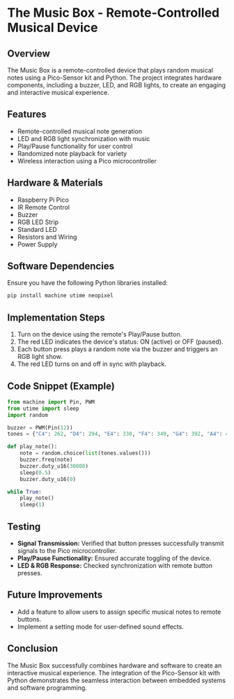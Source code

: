 # The Music Box - Remote-Controlled Musical Device

## Overview

The Music Box is a remote-controlled device that plays random musical notes using a Pico-Sensor kit and Python. The project integrates hardware components, including a buzzer, LED, and RGB lights, to create an engaging and interactive musical experience.

## Features

- Remote-controlled musical note generation
- LED and RGB light synchronization with music
- Play/Pause functionality for user control
- Randomized note playback for variety
- Wireless interaction using a Pico microcontroller

## Hardware & Materials

- Raspberry Pi Pico
- IR Remote Control
- Buzzer
- RGB LED Strip
- Standard LED
- Resistors and Wiring
- Power Supply

## Software Dependencies

Ensure you have the following Python libraries installed:

```bash
pip install machine utime neopixel
```

## Implementation Steps

1. Turn on the device using the remote's Play/Pause button.
2. The red LED indicates the device's status: ON (active) or OFF (paused).
3. Each button press plays a random note via the buzzer and triggers an RGB light show.
4. The red LED turns on and off in sync with playback.

## Code Snippet (Example)

```python
from machine import Pin, PWM
from utime import sleep
import random

buzzer = PWM(Pin(12))
tones = {"C4": 262, "D4": 294, "E4": 330, "F4": 349, "G4": 392, "A4": 440, "B4": 494}

def play_note():
    note = random.choice(list(tones.values()))
    buzzer.freq(note)
    buzzer.duty_u16(30000)
    sleep(0.5)
    buzzer.duty_u16(0)

while True:
    play_note()
    sleep(1)
```

## Testing

- **Signal Transmission:** Verified that button presses successfully transmit signals to the Pico microcontroller.
- **Play/Pause Functionality:** Ensured accurate toggling of the device.
- **LED & RGB Response:** Checked synchronization with remote button presses.

## Future Improvements

- Add a feature to allow users to assign specific musical notes to remote buttons.
- Implement a setting mode for user-defined sound effects.

## Conclusion

The Music Box successfully combines hardware and software to create an interactive musical experience. The integration of the Pico-Sensor kit with Python demonstrates the seamless interaction between embedded systems and software programming.
